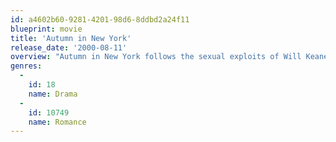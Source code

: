 ```yaml
---
id: a4602b60-9281-4201-98d6-8ddbd2a24f11
blueprint: movie
title: 'Autumn in New York'
release_date: '2000-08-11'
overview: "Autumn in New York follows the sexual exploits of Will Keane - New York restaurateur, infamous verging-on-50 playboy, master of the no-commitment seduction - until he runs into an unexpected dead end when he meets Charlotte Fielding. Charlotte is half Will's age and twice his match, a 21 year-old free spirit yearning to get out and taste the excitement of adult life."
genres:
  -
    id: 18
    name: Drama
  -
    id: 10749
    name: Romance
---
```

